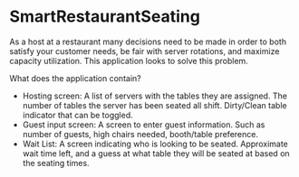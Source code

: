 SmartRestaurantSeating
======================
As a host at a restaurant many decisions need to be made in order to both satisfy your customer needs, be fair with server rotations, and maximize capacity utilization.  This application looks to solve this problem.

What does the application contain?
  * Hosting screen: A list of servers with the tables they are assigned.  The number of tables the server has been seated all shift.  Dirty/Clean table indicator that can be toggled.
  * Guest input screen:  A screen to enter guest information.  Such as number of guests, high chairs needed, booth/table preference.
  * Wait List: A screen indicating who is looking to be seated.  Approximate wait time left, and a guess at what table they will be seated at based on the seating times.
